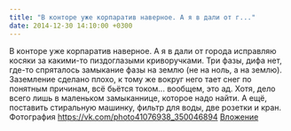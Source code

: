 ```yaml
---
title: "В конторе уже корпаратив наверное. А я в дали от г..."
date: 2014-12-30 14:10:00 +0300
---
```


В конторе уже корпаратив наверное. А я в дали от города исправляю косяки за какими-то пиздоглазыми криворучками. Три фазы, дифа нет, где-то спряталось замыкание фазы на землю (не на ноль, а на землю). Заземление сделано плохо, к тому же вокруг него тает снег по понятным причинам, всё бьётся током... вообщем, это ад. Хотя, дело всего лишь в маленьком замыканнице, которое надо найти. А ещё, поставить стиральную машинку, фильтр для воды, две розетки и кран.
Фотография
<a class="vk-attach" href="https://vk.com/photo41076938_350046894">https://vk.com/photo41076938_350046894</a>
<a class="vk-attach" href="https://vk.com/photo41076938_350046894">Вложение</a>
